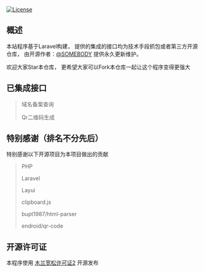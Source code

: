 [![License](https://img.shields.io/badge/license-MulanPSL%201.0-brightgreen.svg)](https://github.com/midsmr/API/blob/main/LICENSE)

## 概述
本站程序基于Laravel构建，
提供的集成的接口均为技术手段抓包或者第三方开源仓库，
由开源作者：[@SOMEBODY](https://github.com/midsmr) 提供永久更新维护。

欢迎大家Star本仓库，
更希望大家可以Fork本仓库一起让这个程序变得更强大

## 已集成接口

> 域名备案查询
> 
> Qr二维码生成

## 特别感谢（排名不分先后）

特别感谢以下开源项目为本项目做出的贡献

> PHP
> 
> Laravel
> 
> Layui
> 
> clipboard.js
> 
> bupt1987/html-parser
> 
> endroid/qr-code


## 开源许可证
本程序使用 [木兰宽松许可证2](http://license.coscl.org.cn/MulanPSL2) 开源发布
